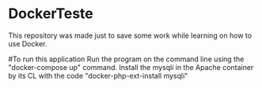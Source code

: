 # DockerTeste
This repository was made just to save some work while learning on how to use Docker.

#To run this application
Run the program on the command line using the "docker-compose up" command.
Install the mysqli in the Apache container by its CL with the code "docker-php-ext-install mysqli"
